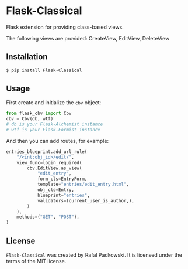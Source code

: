 # Flask-Classical

Flask extension for providing class-based views.

The following views are provided:
CreateView, EditView, DeleteView


## Installation

```bash
$ pip install Flask-Classical
```


## Usage

First create and initialize the `cbv` object:

```python
from flask_cbv import Cbv
cbv = Cbv(db, wtf)
# db is your Flask-Alchemist instance
# wtf is your Flask-Formist instance
```

And then you can add routes, for example:

```python
entries_blueprint.add_url_rule(
    "/<int:obj_id>/edit/",
    view_func=login_required(
        cbv.EditView.as_view(
            "edit_entry",
            form_cls=EntryForm,
            template="entries/edit_entry.html",
            obj_cls=Entry,
            blueprint="entries",
            validators=(current_user_is_author,),
        )
    ),
    methods=("GET", "POST"),
)
```


## License

`Flask-Classical` was created by Rafal Padkowski. It is licensed under the terms
of the MIT license.

